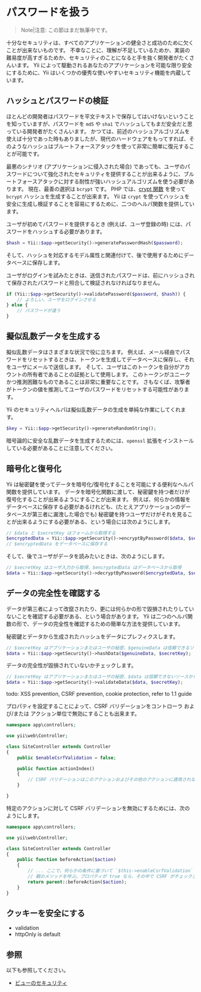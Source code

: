 パスワードを扱う
================

> Note|注意: この節はまだ執筆中です。

十分なセキュリティは、すべてのアプリケーションの健全さと成功のために欠くことが出来ないものです。
不幸なことに、理解が不足しているためか、実装の難易度が高すぎるためか、セキュリティのことになると手を抜く開発者がたくさんいます。
Yii によって駆動されるあなたのアプリケーションを可能な限り安全にするために、Yii はいくつかの優秀な使いやすいセキュリティ機能を内蔵しています。


ハッシュとパスワードの検証
--------------------------

ほとんどの開発者はパスワードを平文テキストで保存してはいけないということを知っていますが、パスワードを `md5` や `sha1` でハッシュしてもまだ安全だと思っている開発者がたくさんいます。
かつては、前述のハッシュアルゴリズムを使えば十分であった時もありましたが、現代のハードウェアをもってすれば、そのようなハッシュはブルートフォースアタックを使って非常に簡単に復元することが可能です。

最悪のシナリオ (アプリケーションに侵入された場合) であっても、ユーザのパスワードについて強化されたセキュリティを提供することが出来るように、ブルートフォースアタックに対する耐性が強いハッシュアルゴリズムを使う必要があります。
現在、最善の選択は `bcrypt` です。
PHP では、[crypt 関数](http://php.net/manual/ja/function.crypt.php) を使って `bcrypt` ハッシュを生成することが出来ます。
Yii は `crypt` を使ってハッシュを安全に生成し検証することを容易にするために、二つのヘルパ関数を提供しています。

ユーザが初めてパスワードを提供するとき (例えば、ユーザ登録の時) には、パスワードをハッシュする必要があります。


```php
$hash = Yii::$app->getSecurity()->generatePasswordHash($password);
```

そして、ハッシュを対応するモデル属性と関連付けて、後で使用するためにデータベースに保存します。

ユーザがログインを試みたときは、送信されたパスワードは、前にハッシュされて保存されたパスワードと照合して検証されなければなりません。


```php
if (Yii::$app->getSecurity()->validatePassword($password, $hash)) {
    // よろしい、ユーザをログインさせる
} else {
    // パスワードが違う
}
```

擬似乱数データを生成する
------------------------

擬似乱数データはさまざまな状況で役に立ちます。
例えば、メール経由でパスワードをリセットするときは、トークンを生成してデータベースに保存し、それをユーザにメールで送信します。
そして、ユーザはこのトークンを自分がアカウントの所有者であることの証拠として使用します。
このトークンがユニークかつ推測困難なものであることは非常に重要なことです。
さもなくば、攻撃者がトークンの値を推測してユーザのパスワードをリセットする可能性があります。

Yii のセキュリティヘルパは擬似乱数データの生成を単純な作業にしてくれます。


```php
$key = Yii::$app->getSecurity()->generateRandomString();
```

暗号論的に安全な乱数データを生成するためには、`openssl` 拡張をインストールしている必要があることに注意してください。

暗号化と復号化
--------------

Yii は秘密鍵を使ってデータを暗号化/復号化することを可能にする便利なヘルパ関数を提供しています。
データを暗号化関数に渡して、秘密鍵を持つ者だけが復号化することが出来るようにすることが出来ます。
例えば、何らかの情報をデータベースに保存する必要があるけれども、(たとえアプリケーションのデータベースが第三者に漏洩した場合でも) 秘密鍵を持つユーザだけがそれを見ることが出来るようにする必要がある、という場合には次のようにします。

```php
// $data と $secretKey はフォームから取得する
$encryptedData = Yii::$app->getSecurity()->encryptByPassword($data, $secretKey);
// $encryptedData をデータベースに保存する
```

そして、後でユーザがデータを読みたいときは、次のようにします。

```php
// $secretKey はユーザ入力から取得、$encryptedData はデータベースから取得
$data = Yii::$app->getSecurity()->decryptByPassword($encryptedData, $secretKey);
```

データの完全性を確認する
------------------------

データが第三者によって改竄されたり、更には何らかの形で毀損されたりしていないことを確認する必要がある、という場合があります。
Yii は二つのヘルパ関数の形で、データの完全性を確認するための簡単な方法を提供しています。

秘密鍵とデータから生成されたハッシュをデータにプレフィクスします。

```php
// $secretKey はアプリケーションまたはユーザの秘密、$genuineData は信頼できるソースから取得
$data = Yii::$app->getSecurity()->hashData($genuineData, $secretKey);
```

データの完全性が毀損されていないかチェックします。

```php
// $secretKey はアプリケーションまたはユーザの秘密、$data は信頼できないソースから取得
$data = Yii::$app->getSecurity()->validateData($data, $secretKey);
```


todo: XSS prevention, CSRF prevention, cookie protection, refer to 1.1 guide

プロパティを設定することによって、CSRF バリデーションをコントローラ および/または アクション単位で無効にすることも出来ます。

```php
namespace app\controllers;

use yii\web\Controller;

class SiteController extends Controller
{
    public $enableCsrfValidation = false;

    public function actionIndex()
    {
        // CSRF バリデーションはこのアクションおよびその他のアクションに適用されない
    }

}
```

特定のアクションに対して CSRF バリデーションを無効にするためには、次のようにします。

```php
namespace app\controllers;

use yii\web\Controller;

class SiteController extends Controller
{
    public function beforeAction($action)
    {
        // ... ここで、何らかの条件に基づいて `$this->enableCsrfValidation` をセットする ...
        // 親のメソッドを呼ぶ。プロパティが true なら、その中で CSRF がチェックされる。
        return parent::beforeAction($action);
    }
}
```

クッキーを安全にする
--------------------

- validation
- httpOnly is default

参照
----

以下も参照してください。

- [ビューのセキュリティ](structure-views.md#security)

